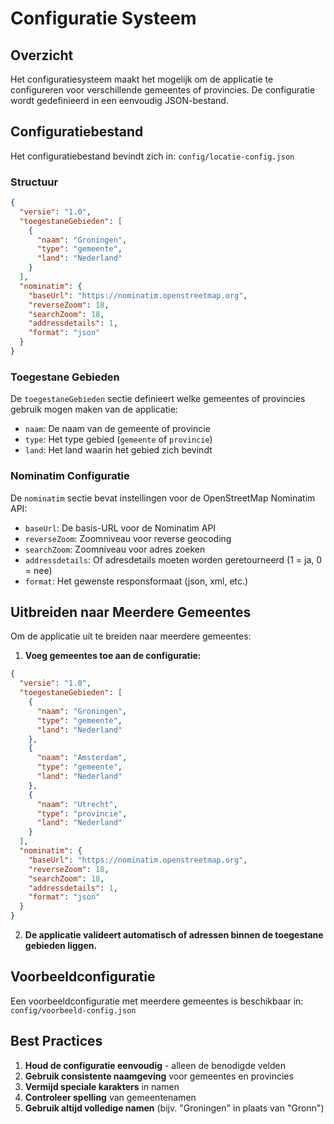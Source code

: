 # Configuratie Systeem

## Overzicht

Het configuratiesysteem maakt het mogelijk om de applicatie te configureren voor verschillende gemeentes of provincies. De configuratie wordt gedefinieerd in een eenvoudig JSON-bestand.

## Configuratiebestand

Het configuratiebestand bevindt zich in: `config/locatie-config.json`

### Structuur

```json
{
  "versie": "1.0",
  "toegestaneGebieden": [
    {
      "naam": "Groningen",
      "type": "gemeente",
      "land": "Nederland"
    }
  ],
  "nominatim": {
    "baseUrl": "https://nominatim.openstreetmap.org",
    "reverseZoom": 18,
    "searchZoom": 18,
    "addressdetails": 1,
    "format": "json"
  }
}
```

### Toegestane Gebieden

De `toegestaneGebieden` sectie definieert welke gemeentes of provincies gebruik mogen maken van de applicatie:

- `naam`: De naam van de gemeente of provincie
- `type`: Het type gebied (`gemeente` of `provincie`)
- `land`: Het land waarin het gebied zich bevindt

### Nominatim Configuratie

De `nominatim` sectie bevat instellingen voor de OpenStreetMap Nominatim API:

- `baseUrl`: De basis-URL voor de Nominatim API
- `reverseZoom`: Zoomniveau voor reverse geocoding
- `searchZoom`: Zoomniveau voor adres zoeken
- `addressdetails`: Of adresdetails moeten worden geretourneerd (1 = ja, 0 = nee)
- `format`: Het gewenste responsformaat (json, xml, etc.)

## Uitbreiden naar Meerdere Gemeentes

Om de applicatie uit te breiden naar meerdere gemeentes:

1. **Voeg gemeentes toe aan de configuratie:**

```json
{
  "versie": "1.0",
  "toegestaneGebieden": [
    {
      "naam": "Groningen",
      "type": "gemeente",
      "land": "Nederland"
    },
    {
      "naam": "Amsterdam",
      "type": "gemeente",
      "land": "Nederland"
    },
    {
      "naam": "Utrecht",
      "type": "provincie",
      "land": "Nederland"
    }
  ],
  "nominatim": {
    "baseUrl": "https://nominatim.openstreetmap.org",
    "reverseZoom": 18,
    "searchZoom": 18,
    "addressdetails": 1,
    "format": "json"
  }
}
```

2. **De applicatie valideert automatisch of adressen binnen de toegestane gebieden liggen.**

## Voorbeeldconfiguratie

Een voorbeeldconfiguratie met meerdere gemeentes is beschikbaar in: `config/voorbeeld-config.json`

## Best Practices

1. **Houd de configuratie eenvoudig** - alleen de benodigde velden
2. **Gebruik consistente naamgeving** voor gemeentes en provincies
3. **Vermijd speciale karakters** in namen
4. **Controleer spelling** van gemeentenamen
5. **Gebruik altijd volledige namen** (bijv. "Groningen" in plaats van "Gronn")